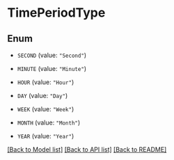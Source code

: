 # TimePeriodType

## Enum


* `SECOND` (value: `"Second"`)

* `MINUTE` (value: `"Minute"`)

* `HOUR` (value: `"Hour"`)

* `DAY` (value: `"Day"`)

* `WEEK` (value: `"Week"`)

* `MONTH` (value: `"Month"`)

* `YEAR` (value: `"Year"`)


[[Back to Model list]](../README.md#documentation-for-models) [[Back to API list]](../README.md#documentation-for-api-endpoints) [[Back to README]](../README.md)


